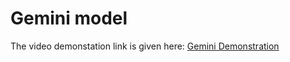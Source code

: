 # Gemini model

The video demonstation link is given here: [Gemini Demonstration](https://drive.google.com/file/d/1SjkExR48oG4nL-eR4MDyZGf3nD__hUTW/view?usp=sharing)